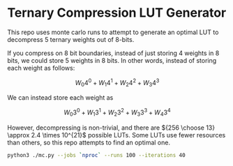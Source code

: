 # Ternary Compression LUT Generator

This repo uses monte carlo runs to attempt to generate an optimal LUT to decompress 5 ternary weights out of 8-bits.

If you compress on 8 bit boundaries, instead of just storing 4 weights in 8 bits, we could store 5 weights in 8 bits. In other words, instead of storing each weight as follows:

$$
W_{0}4^{0}+W_{1}4^{1}+W_{2}4^{2}+W_{3}4^{3}
$$

We can instead store each weight as

$$
W_{0}3^{0}+W_{1}3^{1}+W_{2}3^{2}+W_{3}3^{3}+W_{4}3^{4}
$$

However, decompressing is non-trivial, and there are ${256 \choose 13} \approx 2.4 \times 10^{21}$ possible LUTs. Some LUTs use fewer resources than others, so this repo attempts to find an optimal one.

```bash
python3 ./mc.py --jobs `nproc` --runs 100 --iterations 40
```
